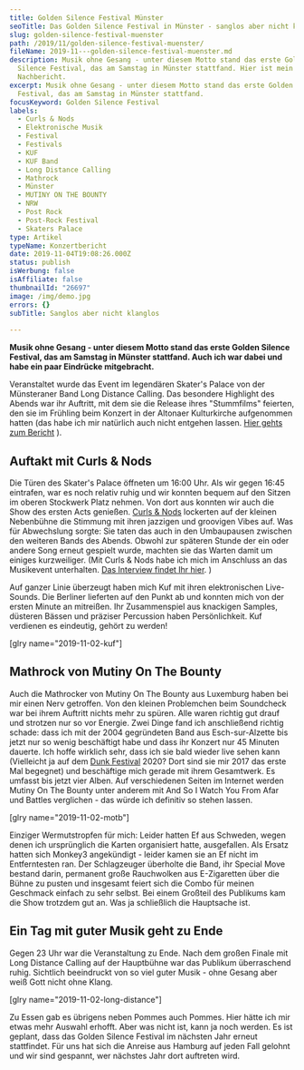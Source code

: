 ```yaml
---
title: Golden Silence Festival Münster
seoTitle: Das Golden Silence Festival in Münster - sanglos aber nicht klanglos
slug: golden-silence-festival-muenster
path: /2019/11/golden-silence-festival-muenster/
fileName: 2019-11---golden-silence-festival-muenster.md
description: Musik ohne Gesang - unter diesem Motto stand das erste Golden
  Silence Festival, das am Samstag in Münster stattfand. Hier ist mein
  Nachbericht.
excerpt: Musik ohne Gesang - unter diesem Motto stand das erste Golden Silence
  Festival, das am Samstag in Münster stattfand.
focusKeyword: Golden Silence Festival
labels:
  - Curls & Nods
  - Elektronische Musik
  - Festival
  - Festivals
  - KUF
  - KUF Band
  - Long Distance Calling
  - Mathrock
  - Münster
  - MUTINY ON THE BOUNTY
  - NRW
  - Post Rock
  - Post-Rock Festival
  - Skaters Palace
type: Artikel
typeName: Konzertbericht
date: 2019-11-04T19:08:26.000Z
status: publish
isWerbung: false
isAffiliate: false
thumbnailId: "26697"
image: /img/demo.jpg
errors: {}
subTitle: Sanglos aber nicht klanglos
  
---
```


**Musik ohne Gesang - unter diesem Motto stand das erste Golden Silence
Festival, das am Samstag in Münster stattfand. Auch ich war dabei und habe ein
paar Eindrücke mitgebracht.**

Veranstaltet wurde das Event im legendären Skater's Palace von der Münsteraner
Band Long Distance Calling. Das besondere Highlight des Abends war ihr Auftritt,
mit dem sie die Release ihres "Stummfilms" feierten, den sie im Frühling beim
Konzert in der Altonaer Kulturkirche aufgenommen hatten (das habe ich mir
natürlich auch nicht entgehen lassen.
[Hier gehts zum Bericht](/2019/04/long-distance-calling-kulturkirche-altona/) ).

## Auftakt mit Curls &amp; Nods

Die Türen des Skater's Palace öffneten um 16:00 Uhr. Als wir gegen 16:45
eintrafen, war es noch relativ ruhig und wir konnten bequem auf den Sitzen im
oberen Stockwerk Platz nehmen. Von dort aus konnten wir auch die Show des ersten
Acts genießen. [Curls &amp; Nods](/2019/11/curls-nods-im-interview/) lockerten
auf der kleinen Nebenbühne die Stimmung mit ihren jazzigen und groovigen Vibes
auf. Was für Abwechslung sorgte: Sie taten das auch in den Umbaupausen zwischen
den weiteren Bands des Abends. Obwohl zur späteren Stunde der ein oder andere
Song erneut gespielt wurde, machten sie das Warten damit um einiges
kurzweiliger. (Mit Curls &amp; Nods habe ich mich im Anschluss an das Musikevent
unterhalten. [Das Interview findet Ihr hier](/2019/11/curls-nods-im-interview/).
)

Auf ganzer Linie überzeugt haben mich Kuf mit ihren elektronischen Live-Sounds.
Die Berliner lieferten auf den Punkt ab und konnten mich von der ersten Minute
an mitreißen. Ihr Zusammenspiel aus knackigen Samples, düsteren Bässen und
präziser Percussion haben Persönlichkeit. Kuf verdienen es eindeutig, gehört zu
werden!

[glry name="2019-11-02-kuf"]

## Mathrock von Mutiny On The Bounty

Auch die Mathrocker von Mutiny On The Bounty aus Luxemburg haben bei mir einen
Nerv getroffen. Von den kleinen Problemchen beim Soundcheck war bei ihrem
Auftritt nichts mehr zu spüren. Alle waren richtig gut drauf und strotzen nur so
vor Energie. Zwei Dinge fand ich anschließend richtig schade: dass ich mit der
2004 gegründeten Band aus Esch-sur-Alzette bis jetzt nur so wenig beschäftigt
habe und dass ihr Konzert nur 45 Minuten dauerte. Ich hoffe wirklich sehr, dass
ich sie bald wieder live sehen kann (Vielleicht ja auf dem
[Dunk Festival](/2018/05/dunkfestival-2018-postrock-liebe-fuer-immer/) 2020?
Dort sind sie mir 2017 das erste Mal begegnet) und beschäftige mich gerade mit
ihrem Gesamtwerk. Es umfasst bis jetzt vier Alben. Auf verschiedenen Seiten im
Internet werden Mutiny On The Bounty unter anderem mit And So I Watch You From
Afar und Battles verglichen - das würde ich definitiv so stehen lassen.

[glry name="2019-11-02-motb"]

Einziger Wermutstropfen für mich: Leider hatten Ef aus Schweden, wegen denen ich
ursprünglich die Karten organisiert hatte, ausgefallen. Als Ersatz hatten sich
Monkey3 angekündigt - leider kamen sie an Ef nicht im Entferntesten ran. Der
Schlagzeuger überholte die Band, ihr Special Move bestand darin, permanent große
Rauchwolken aus E-Zigaretten über die Bühne zu pusten und insgesamt feiert sich
die Combo für meinen Geschmack einfach zu sehr selbst. Bei einem Großteil des
Publikums kam die Show trotzdem gut an. Was ja schließlich die Hauptsache ist.

## Ein Tag mit guter Musik geht zu Ende

Gegen 23 Uhr war die Veranstaltung zu Ende. Nach dem großen Finale mit Long
Distance Calling auf der Hauptbühne war das Publikum überraschend ruhig.
Sichtlich beeindruckt von so viel guter Musik - ohne Gesang aber weiß Gott nicht
ohne Klang.

[glry name="2019-11-02-long-distance"]

Zu Essen gab es übrigens neben Pommes auch Pommes. Hier hätte ich mir etwas mehr
Auswahl erhofft. Aber was nicht ist, kann ja noch werden. Es ist geplant, dass
das Golden Silence Festival im nächsten Jahr erneut stattfindet. Für uns hat
sich die Anreise aus Hamburg auf jeden Fall gelohnt und wir sind gespannt, wer
nächstes Jahr dort auftreten wird.

  
